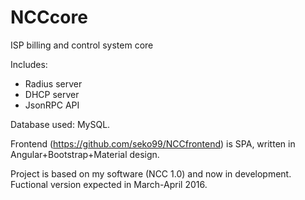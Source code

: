 # NCCcore
ISP billing and control system core

Includes:
  - Radius server
  - DHCP server
  - JsonRPC API

Database used: MySQL.

Frontend (https://github.com/seko99/NCCfrontend) is SPA, written in Angular+Bootstrap+Material design.

Project is based on my software (NCC 1.0) and now in development. Fuctional version expected in March-April 2016.
